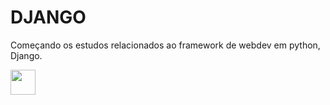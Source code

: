 # DJANGO

<p>Começando os estudos relacionados ao framework de webdev em python, Django.</p>
<img src="https://s17.picofile.com/file/8418100976/django.png" width= "40" height="40"/>